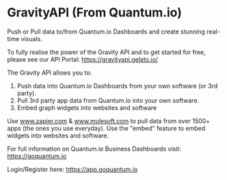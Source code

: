 # GravityAPI (From Quantum.io)
Push or Pull data to/from Quantum.io Dashboards and create stunning real-time visuals.

To fully realise the power of the Gravity API and to get started for free, please see our API Portal:
https://gravityapi.gelato.io/ 

The Gravity API allows you to:

1.  Push data into Quantum.io Dashboards from your own software (or 3rd party).
2.  Pull 3rd party app data from Quantum.io into your own software.
3.  Embed graph widgets into websites and software

Use www.zapier.com & www.mulesoft.com to pull data from over 1500+ apps (the ones you use everyday).  Use the "embed" feature to embed widgets into websites and software.

For full information on Quantum.io Business Dashboards visit: 
https://goquantum.io

Login/Register here: https://app.goquantum.io
